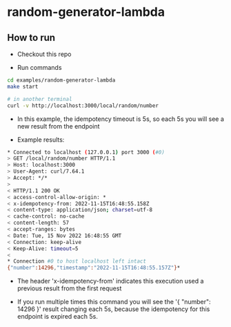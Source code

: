 # random-generator-lambda

## How to run

- Checkout this repo

- Run commands

```sh
cd examples/random-generator-lambda
make start

# in another terminal
curl -v http://localhost:3000/local/random/number
```

- In this example, the idempotency timeout is 5s, so each 5s you will see a new result from the endpoint

- Example results:

```sh
* Connected to localhost (127.0.0.1) port 3000 (#0)
> GET /local/random/number HTTP/1.1
> Host: localhost:3000
> User-Agent: curl/7.64.1
> Accept: */*
> 
< HTTP/1.1 200 OK
< access-control-allow-origin: *
< x-idempotency-from: 2022-11-15T16:48:55.158Z
< content-type: application/json; charset=utf-8
< cache-control: no-cache
< content-length: 57
< accept-ranges: bytes
< Date: Tue, 15 Nov 2022 16:48:55 GMT
< Connection: keep-alive
< Keep-Alive: timeout=5
< 
* Connection #0 to host localhost left intact
{"number":14296,"timestamp":"2022-11-15T16:48:55.157Z"}*
```

- The header 'x-idempotency-from' indicates this execution used a previous result from the first request

- If you run multiple times this command you will see the '{ "number": 14296 }' result changing each 5s, because the idempotency for this endpoint is expired each 5s.
